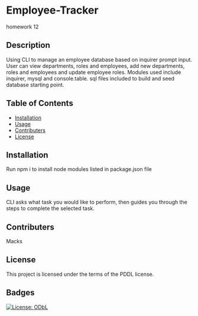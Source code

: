 # Employee-Tracker
homework 12
## Description
  Using CLI to manage an employee database based on inquirer prompt input.
  User can view departments, roles and employees, add new departments, roles and employees and update employee roles. 
  Modules used include inquirer, mysql and console.table.
  sql files included to build and seed database starting point. 
  
  ## Table of Contents 
  
  * [Installation](#installation)
  * [Usage](#usage)
  * [Contributers](#contributers)
  * [License](#license)
  
  ## Installation
  Run npm i to install node modules listed in package.json file
  
  
  ## Usage
  CLI asks what task you would like to perform, then guides you through the steps to complete the selected task. 
  
  
  ## Contributers
  Macks 
  
  
  ## License
  This project is licensed under the terms of the PDDL license. 
  
  
  ## Badges
  
  [![License: ODbL](https://img.shields.io/badge/License-PDDL-brightgreen.svg)](https://opendatacommons.org/licenses/pddl/)
  
 